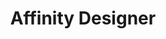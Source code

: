 ---
title: Affinity Designer
intro: New(ish) vector design software from Affinity, roughly equivalent to Illustrator.
linkurl: https://affinity.serif.com/en-gb/designer/
category:
- Visual design
- Wireframing

logo: "affinity.png"
---